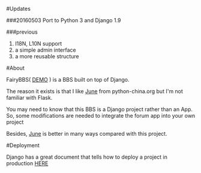 #Updates

###20160503
Port to Python 3 and Django 1.9

###previous
1. I18N, L10N support 
2. a simple admin interface
3. a more reusable structure

#About

FairyBBS( [DEMO](http://fairybbs.com) ) is a BBS built on top of Django.

The reason it exists is that I like [June](https://github.com/pythoncn/june) from python-china.org but I'm not familiar with Flask.

You may need to know that this BBS is a Django project rather than an App. 
So, some modifications are needed to integrate the forum app into your own project

Besides, [June](https://github.com/pythoncn/june) is better in many ways compared with this project.

#Deployment

Django has a great document that tells how to deploy a project in production [HERE](https://docs.djangoproject.com/en/1.6/howto/deployment/)
